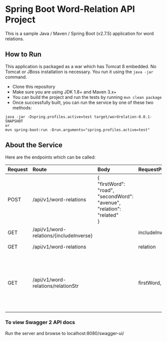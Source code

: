 # Spring Boot Word-Relation API Project

This is a sample Java / Maven / Spring Boot (v2.7.5) application for word relations.

## How to Run

This application is packaged as a war which has Tomcat 8 embedded. No Tomcat or JBoss installation is necessary. You run it using the ```java -jar``` command.

* Clone this repository
* Make sure you are using JDK 1.8+ and Maven 3.x+
* You can build the project and run the tests by running ```mvn clean package```
* Once successfully built, you can run the service by one of these two methods:
```
java -jar -Dspring.profiles.active=test target/wordrelation-0.0.1-SNAPSHOT
or
mvn spring-boot:run -Drun.arguments="spring.profiles.active=test"
```

## About the Service

Here are the endpoints which can be called:

| Request | Route                                   | Body                                                                                  | RequestParam/PathVariable | Açıklama                                                                     |   
|:--------|:----------------------------------------|:--------------------------------------------------------------------------------------|:--------------------------|:-----------------------------------------------------------------------------|
| POST    | /api/v1/word-relations                  | { <br>"firstWord": "road",<br>"secondWord": "avenue",<br> "relation": "related"<br/>} |                           | Adds a new relation record                                                   |
| GET     | /api/v1/word-relations/{includeInverse} |                                                                                       | includeInverse            | Lists all relations                                                          |
| GET     | /api/v1/word-relations                  |                                                                                       | relation                  | Lists by relation                                                            |
| GET     | /api/v1/word-relations/relationStr      |                                                                                       | firstWord, secondWord     | Creates a relation string based on a relation between first and second word. |

### To view Swagger 2 API docs

Run the server and browse to localhost:8080/swagger-ui/
